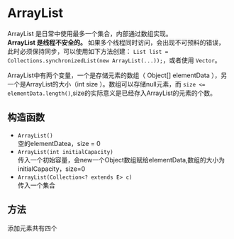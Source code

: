 # ArrayList  
ArrayList 是日常中使用最多一个集合，内部通过数组实现。  
**ArrayList 是线程不安全的。** 如果多个线程同时访问，会出现不可预料的错误，此时必须保持同步，可以使用如下方法创建： `List list = Collections.synchronizedList(new ArrayList(...));`，或者使用 `Vector`。

ArrayList中有两个变量，一个是存储元素的数组（ Object[] elementData ），另一个是ArrayList的大小（int size ）。数组可以存储null元素，而 `size <= elementData.length()`,size的实际意义是已经存入ArrayList的元素的个数。

构造函数
---
* `ArrayList()`  
  空的elementDatea，size = 0
* `ArrayList(int initialCapacity)`    
  传入一个初始容量，会new一个Object数组赋给elementData,数组的大小为initialCapacity，size=0
* `ArrayList(Collection<? extends E> c)`  
  传入一个集合  

方法
---
  添加元素共有四个
